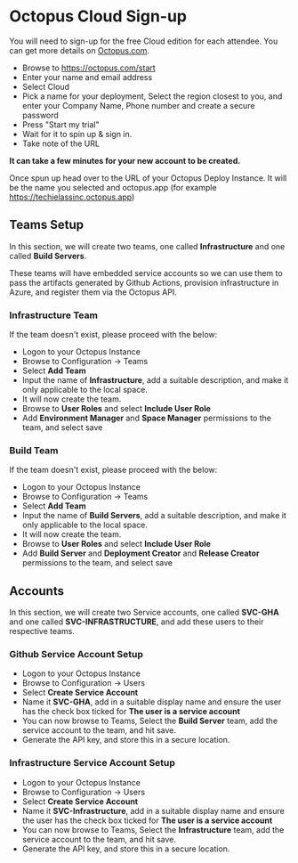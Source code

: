 # Octopus Cloud Sign-up


You will need to sign-up for the free Cloud edition for each attendee. You can get more details on [Octopus.com](https://octopus.com/start).

- Browse to <https://octopus.com/start>
- Enter your name and email address
- Select Cloud
- Pick a name for your deployment,  Select the region closest to you, and enter your Company Name, Phone number and create a secure password
- Press "Start my trial"
- Wait for it to spin up & sign in.
- Take note of the URL

**It can take a few minutes for your new account to be created.** 

Once spun up head over to the URL of your Octopus Deploy Instance.  It will be the name you selected and octopus.app (for example https://techielassinc.octopus.app)

## Teams Setup

In this section, we will create two teams, one called **Infrastructure** and one called **Build Servers**.

These teams will have embedded service accounts so we can use them to pass the artifacts generated by Github Actions, provision infrastructure in Azure, and register them via the Octopus API. 

### Infrastructure Team

If the team doesn't exist, please proceed with the below: 

- Logon to your Octopus Instance
- Browse to Configuration -> Teams
- Select **Add Team**
- Input the name of **Infrastructure**, add a suitable description, and make it only applicable to the local space. 
- It will now create the team. 
- Browse to **User Roles** and select **Include User Role**
- Add **Environment Manager** and **Space Manager** permissions to the team, and select save

### Build Team

If the team doesn't exist, please proceed with the below: 

- Logon to your Octopus Instance
- Browse to Configuration -> Teams
- Select **Add Team**
- Input the name of **Build Servers**, add a suitable description, and make it only applicable to the local space. 
- It will now create the team. 
- Browse to **User Roles** and select **Include User Role**
- Add **Build Server** and **Deployment Creator** and **Release Creator** permissions to the team, and select save

## Accounts

In this section, we will create two Service accounts, one called **SVC-GHA** and one called **SVC-INFRASTRUCTURE**, and add these users to their respective teams.

### Github Service Account Setup

- Logon to your Octopus Instance
- Browse to Configuration -> Users
- Select **Create Service Account**
- Name it **SVC-GHA**, add in a suitable display name and ensure the user has the check box ticked for **The user is a service account**
- You can now browse to Teams, Select the **Build Server** team, add the service account to the team, and hit save. 
- Generate the API key, and store this in a secure location. 

### Infrastructure Service Account Setup

- Logon to your Octopus Instance
- Browse to Configuration -> Users
- Select **Create Service Account**
- Name it **SVC-Infrastructure**, add in a suitable display name and ensure the user has the check box ticked for **The user is a service account**
- You can now browse to Teams, Select the **Infrastructure** team, add the service account to the team, and hit save. 
- Generate the API key, and store this in a secure location.
